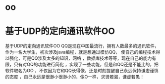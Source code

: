 # oo
# 基于UDP的定向通讯软件OO
基于UDP的定向通讯软件OO
QQ是现在中国最流行，拥有人数最多的通讯软件，
作为一名大学生，初次涉及java编程，就是想通过模仿QQ，
使自己的编程技术得以强化，可是QQ涉及太多的知识，网络
，数据库技术等等，现在自己的能力有限，只有对QQ的功能进行简化
，实现了一些功能，但是和QQ还是不能比的，把软件取名为OO
，不仅因为它和QQ长得像，还是时刻提醒自己永远保持谦虚谨慎的态度
，自己永远是很渺小很渺小的，像O一样，求贤若渴，谦虚若愚！
